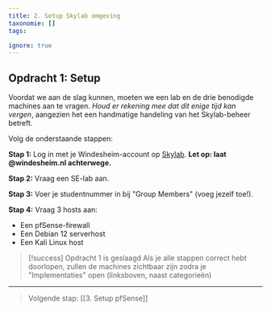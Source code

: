 ```yaml
---
title: 2. Setup Skylab omgeving
taxonomie: []
tags:

ignore: true 
---
```


## Opdracht 1: Setup
Voordat we aan de slag kunnen, moeten we een lab en de drie benodigde machines aan te vragen. _Houd er rekening mee dat dit enige tijd kan vergen_, aangezien het een handmatige handeling van het Skylab-beheer betreft. 

Volg de onderstaande stappen:

**Stap 1:** Log in met je Windesheim-account  op [Skylab](https://skylab.windesheim.nl). **Let op: laat @windesheim.nl achterwege.**

**Stap 2:** Vraag een SE-lab aan.

**Stap 3:** Voer je studentnummer in bij "Group Members" (voeg jezelf toe!).

**Stap 4:**  Vraag 3 hosts aan:
- Een pfSense-firewall
- Een Debian 12 serverhost
- Een Kali Linux host

> [!success] Opdracht 1 is geslaagd
> Als je alle stappen correct hebt doorlopen, zullen de machines zichtbaar zijn zodra je "Implementaties" open (linksboven, naast categorieën)

---
> Volgende stap: [[3. Setup pfSense]]